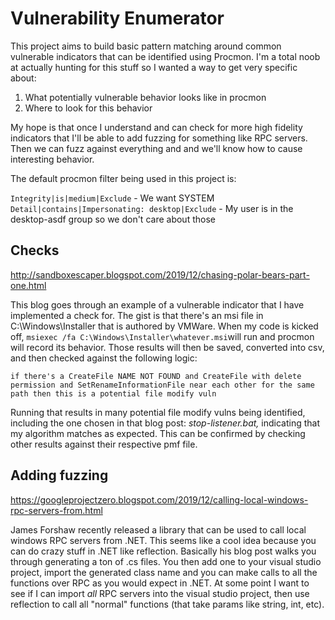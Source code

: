 ﻿# Vulnerability Enumerator
This project aims to build basic pattern matching around common vulnerable indicators that can be identified using Procmon. I'm a total noob at actually hunting for this stuff so I wanted a way to get very specific about:
1) What potentially vulnerable behavior looks like in procmon
2) Where to look for this behavior

My hope is that once I understand and can check for more high fidelity indicators that I'll be able to add fuzzing for something like RPC servers. Then we can fuzz against everything and and we'll know how to cause interesting behavior.

The default procmon filter being used in this project is:

`Integrity|is|medium|Exclude` - We want SYSTEM
`Detail|contains|Impersonating: desktop|Exclude` - My user is in the desktop-asdf group so we don't care about those

## Checks
http://sandboxescaper.blogspot.com/2019/12/chasing-polar-bears-part-one.html

This blog goes through an example of a vulnerable indicator that I have implemented a check for. The gist is that there's an msi file in C:\Windows\Installer that is authored by VMWare. 
When my code is kicked off, `msiexec /fa C:\Windows\Installer\whatever.msi`will run and procmon will record its behavior. Those results will then be saved, converted into csv, and then checked against the following logic:

`if there's a CreateFile NAME NOT FOUND and CreateFile with delete permission and SetRenameInformationFile near each other for the same path then this is a potential file modify vuln`

Running that results in many potential file modify vulns being identified, including the one chosen in that blog post: *stop-listener.bat,* indicating that my algorithm matches as expected. This can be confirmed by checking other results against their respective pmf file.

## Adding fuzzing
https://googleprojectzero.blogspot.com/2019/12/calling-local-windows-rpc-servers-from.html

James Forshaw recently released a library that can be used to call local windows RPC servers from .NET. This seems like a cool idea because you can do crazy stuff in .NET like reflection. Basically his blog post walks you through generating a ton of .cs files. You then add one to your visual studio project, import the generated class name and you can make calls to all the functions over RPC as you would expect in .NET. At some point I want to see if I can import _all_ RPC servers into the visual studio project, then use reflection to call all "normal" functions (that take params like string, int, etc).
